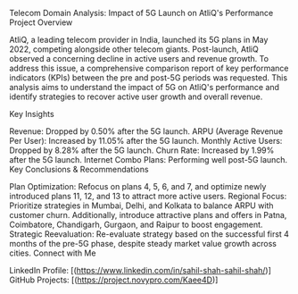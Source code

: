 Telecom Domain Analysis: Impact of 5G Launch on AtliQ's Performance
Project Overview

AtliQ, a leading telecom provider in India, launched its 5G plans in May 2022, competing alongside other telecom giants. Post-launch, AtliQ observed a concerning decline in active users and revenue growth. To address this issue, a comprehensive comparison report of key performance indicators (KPIs) between the pre and post-5G periods was requested. This analysis aims to understand the impact of 5G on AtliQ's performance and identify strategies to recover active user growth and overall revenue.

Key Insights

Revenue: Dropped by 0.50% after the 5G launch.
ARPU (Average Revenue Per User): Increased by 11.05% after the 5G launch.
Monthly Active Users: Dropped by 8.28% after the 5G launch.
Churn Rate: Increased by 1.99% after the 5G launch.
Internet Combo Plans: Performing well post-5G launch.
Key Conclusions & Recommendations

Plan Optimization: Refocus on plans 4, 5, 6, and 7, and optimize newly introduced plans 11, 12, and 13 to attract more active users.
Regional Focus: Prioritize strategies in Mumbai, Delhi, and Kolkata to balance ARPU with customer churn. Additionally, introduce attractive plans and offers in Patna, Coimbatore, Chandigarh, Gurgaon, and Raipur to boost engagement.
Strategic Reevaluation: Re-evaluate strategy based on the successful first 4 months of the pre-5G phase, despite steady market value growth across cities.
Connect with Me

LinkedIn Profile: [(https://www.linkedin.com/in/sahil-shah-sahil-shah/)]
GitHub Projects: [(https://project.novypro.com/Kaee4D)]
